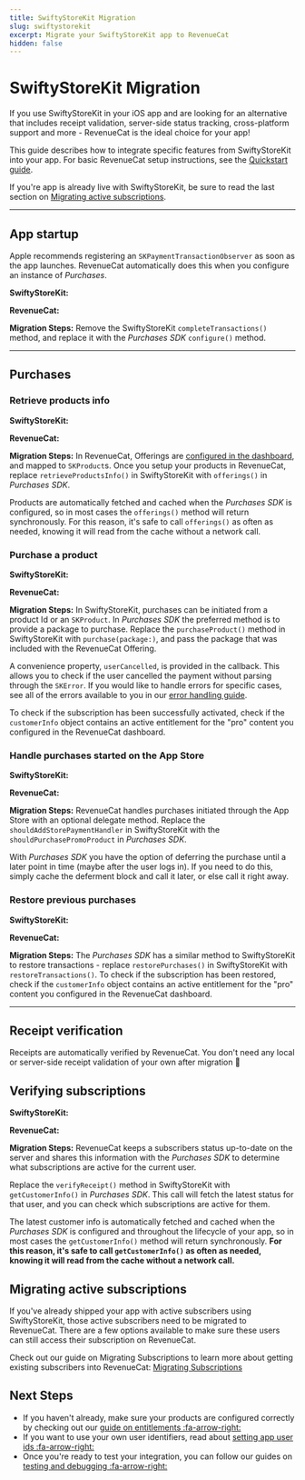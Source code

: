```yaml
---
title: SwiftyStoreKit Migration
slug: swiftystorekit
excerpt: Migrate your SwiftyStoreKit app to RevenueCat
hidden: false
---
```


# SwiftyStoreKit Migration

If you use SwiftyStoreKit in your iOS app and are looking for an alternative that includes receipt validation, server-side status tracking, cross-platform support and more - RevenueCat is the ideal choice for your app!

This guide describes how to integrate specific features from SwiftyStoreKit into your app. For basic RevenueCat setup instructions, see the [Quickstart guide](doc:getting-started-1).

If you're app is already live with SwiftyStoreKit, be sure to read the last section on [Migrating active subscriptions](doc:swiftystorekit#section-migrating-active-subscriptions).

---

## App startup

Apple recommends registering an `SKPaymentTransactionObserver` as soon as the app launches. RevenueCat automatically does this when you configure an instance of _Purchases_.

**SwiftyStoreKit:**

<!-- [block:file]
[
  {
    "language": "swift",
    "name": "AppDelegate.swift",
    "file": "code_blocks/➡️ Migrating To RevenueCat/swiftystorekit_1.swift"
  }
]
[/block] -->

**RevenueCat:**

<!-- [block:file]
[
  {
    "language": "swift",
    "name": "AppDelegate.swift",
    "file": "code_blocks/➡️ Migrating To RevenueCat/swiftystorekit_2.swift"
  }
]
[/block] -->

**Migration Steps:**
Remove the SwiftyStoreKit `completeTransactions()` method, and replace it with the _Purchases SDK_ `configure()` method.

---

## Purchases

### Retrieve products info

**SwiftyStoreKit:**

<!-- [block:file]
[
  {
    "language": "swift",
    "name": "",
    "file": "code_blocks/➡️ Migrating To RevenueCat/swiftystorekit_3.swift"
  }
]
[/block] -->

**RevenueCat:**

<!-- [block:file]
[
  {
    "language": "swift",
    "name": "",
    "file": "code_blocks/➡️ Migrating To RevenueCat/swiftystorekit_4.swift"
  }
]
[/block] -->

**Migration Steps:**
In RevenueCat, Offerings are [configured in the dashboard](doc:entitlements), and mapped to `SKProduct`s. Once you setup your products in RevenueCat, replace `retrieveProductsInfo()` in SwiftyStoreKit with `offerings()` in _Purchases SDK_.

Products are automatically fetched and cached when the _Purchases SDK_ is configured, so in most cases the `offerings()` method will return synchronously. For this reason, it's safe to call `offerings()` as often as needed, knowing it will read from the cache without a network call.

### Purchase a product

**SwiftyStoreKit:**

<!-- [block:file]
[
  {
    "language": "swift",
    "name": "",
    "file": "code_blocks/➡️ Migrating To RevenueCat/swiftystorekit_5.swift"
  }
]
[/block] -->

**RevenueCat:**

<!-- [block:file]
[
  {
    "language": "swift",
    "name": "",
    "file": "code_blocks/➡️ Migrating To RevenueCat/swiftystorekit_6.swift"
  }
]
[/block] -->

**Migration Steps:**
In SwiftyStoreKit, purchases can be initiated from a product Id or an `SKProduct`. In _Purchases SDK_ the preferred method is to provide a package to purchase. Replace the `purchaseProduct()` method in SwiftyStoreKit with `purchase(package:)`, and pass the package that was included with the RevenueCat Offering.

A convenience property, `userCancelled`, is provided in the callback. This allows you to check if the user cancelled the payment without parsing through the `SKError`. If you would like to handle errors for specific cases, see all of the errors available to you in our [error handling guide](doc:errors).

To check if the subscription has been successfully activated, check if the `customerInfo` object contains an active entitlement for the "pro" content you configured in the RevenueCat dashboard.

### Handle purchases started on the App Store

**SwiftyStoreKit:**

<!-- [block:file]
[
  {
    "language": "swift",
    "name": "",
    "file": "code_blocks/➡️ Migrating To RevenueCat/swiftystorekit_7.swift"
  }
]
[/block] -->

**RevenueCat:**

<!-- [block:file]
[
  {
    "language": "swift",
    "name": "",
    "file": "code_blocks/➡️ Migrating To RevenueCat/swiftystorekit_8.swift"
  }
]
[/block] -->

**Migration Steps:**
RevenueCat handles purchases initiated through the App Store with an optional delegate method. Replace the `shouldAddStorePaymentHandler` in SwiftyStoreKit with the `shouldPurchasePromoProduct` in _Purchases SDK_.

With _Purchases SDK_ you have the option of deferring the purchase until a later point in time (maybe after the user logs in). If you need to do this, simply cache the deferment block and call it later, or else call it right away.

### Restore previous purchases

**SwiftyStoreKit:**

<!-- [block:file]
[
  {
    "language": "swift",
    "name": "",
    "file": "code_blocks/➡️ Migrating To RevenueCat/swiftystorekit_9.swift"
  }
]
[/block] -->

**RevenueCat:**

<!-- [block:file]
[
  {
    "language": "swift",
    "name": "",
    "file": "code_blocks/➡️ Migrating To RevenueCat/swiftystorekit_10.swift"
  }
]
[/block] -->

**Migration Steps:**
The _Purchases SDK_ has a similar method to SwiftyStoreKit to restore transactions - replace `restorePurchases()` in SwiftyStoreKit with `restoreTransactions()`. To check if the subscription has been restored, check if the `customerInfo` object contains an active entitlement for the "pro" content you configured in the RevenueCat dashboard.

---

## Receipt verification

Receipts are automatically verified by RevenueCat. You don't need any local or server-side receipt validation of your own after migration 🎉

## Verifying subscriptions

**SwiftyStoreKit:**

<!-- [block:file]
[
  {
    "language": "swift",
    "name": "",
    "file": "code_blocks/➡️ Migrating To RevenueCat/swiftystorekit_11.swift"
  }
]
[/block] -->

**RevenueCat:**

<!-- [block:file]
[
  {
    "language": "swift",
    "name": "",
    "file": "code_blocks/➡️ Migrating To RevenueCat/swiftystorekit_12.swift"
  }
]
[/block] -->

**Migration Steps:**
RevenueCat keeps a subscribers status up-to-date on the server and shares this information with the _Purchases SDK_ to determine what subscriptions are active for the current user.

Replace the `verifyReceipt()` method in SwiftyStoreKit with `getCustomerInfo()` in _Purchases SDK_. This call will fetch the latest status for that user, and you can check which subscriptions are active for them.

The latest customer info is automatically fetched and cached when the _Purchases SDK_ is configured and throughout the lifecycle of your app, so in most cases the `getCustomerInfo()` method will return synchronously. **For this reason, it's safe to call `getCustomerInfo()` as often as needed, knowing it will read from the cache without a network call.**

## Migrating active subscriptions

If you've already shipped your app with active subscribers using SwiftyStoreKit, those active subscribers need to be migrated to RevenueCat. There are a few options available to make sure these users can still access their subscription on RevenueCat.

Check out our guide on Migrating Subscriptions to learn more about getting existing subscribers into RevenueCat: [Migrating Subscriptions](doc:migrating-existing-subscriptions)

## Next Steps

- If you haven't already, make sure your products are configured correctly by checking out our [guide on entitlements :fa-arrow-right:](doc:entitlements)
- If you want to use your own user identifiers, read about [setting app user ids :fa-arrow-right:](doc:user-ids)
- Once you're ready to test your integration, you can follow our guides on [testing and debugging :fa-arrow-right:](doc:debugging)

